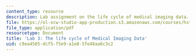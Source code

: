 ```yaml
---
content_type: resource
description: Lab assignment on the life cycle of medical imaging data.
file: https://ol-ocw-studio-app-production.s3.amazonaws.com/courses/hst-583-functional-magnetic-resonance-imaging-data-acquisition-and-analysis-fall-2008/c9ea4585dcf5f5e9a1e85fe48aa6c3c2_lab3_rg.pdf
file_type: application/pdf
resourcetype: Document
title: 'Lab 3: The life cycle of Medical Imaging Data'
uid: c9ea4585-dcf5-f5e9-a1e8-5fe48aa6c3c2
---
```

